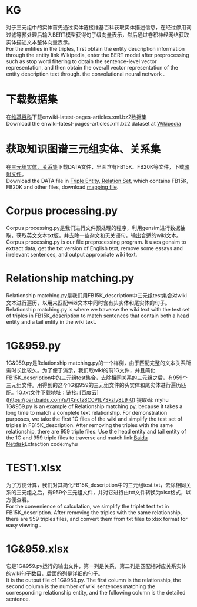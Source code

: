 # KG
对于三元组中的实体首先通过实体链接维基百科获取实体描述信息，在经过停用词过滤等预处理后输入BERT模型获得句子级向量表示，然后通过卷积神经网络获取实体描述文本整体向量表示。<br>
For the entities in the triples, first obtain the entity description information through the entity link Wikipedia, enter the BERT model after preprocessing such as stop word filtering to obtain the sentence-level vector representation, and then obtain the overall vector representation of the entity description text through. the convolutional neural network .
# 下载数据集
在[维基百科](https://dumps.wikimedia.org/enwiki/latest)下载enwiki-latest-pages-articles.xml.bz2数据集<br>
Download the enwiki-latest-pages-articles.xml.bz2 dataset at [Wikipedia](https://dumps.wikimedia.org/enwiki/latest)

# 获取知识图谱三元组实体、关系集
在[三元组实体、关系集](https://github.com/thunlp/DKRL)下载DATA文件，里面含有FB15K、FB20K等文件，下载[映射文件](http://storage.googleapis.com/freebase-public/fb2w.nt.gz)。<br>
Download the DATA file in [Triple Entity, Relation Set](https://github.com/thunlp/DKRL), which contains FB15K, FB20K and other files, download [mapping file](http://storage.googleapis.com/freebase-public/fb2w.nt.gz).
# Corpus processing.py
Corpus processing.py是我们进行文件预处理的程序，利用gensim进行数据抽取，获取英文文本txt版，并去除一些杂文和无关语句，输出合适的wiki文本。<br>
Corpus processing.py is our file preprocessing program. It uses gensim to extract data, get the txt version of English text, remove some essays and irrelevant sentences, and output appropriate wiki text.
# Relationship matching.py
Relationship matching.py是我们用FB15K_description中三元组test集合对wiki文本进行遍历，以用来匹配wiki文本中同时含有头实体和尾实体的句子。<br>
Relationship matching.py is where we traverse the wiki text with the test set of triples in FB15K_description to match sentences that contain both a head entity and a tail entity in the wiki text.
# 1G&959.py
1G&959.py是Relationship matching.py的一个样例，由于匹配完整的文本关系所需时长比较久。为了便于演示，我们取wiki的前1G文件，并且简化FB15K_description中的三元组test集合，去除相同关系的三元组之后，有959个三元组文件。用得到的这个1G和959的三元组文件的头实体和尾实体进行遍历匹配。1G.txt文件下载地址：链接: [百度云] (https://pan.baidu.com/s/1Xnctz8C0PtL7Skzly8L9_Q) 提取码: myhu<br>
1G&959.py is an example of Relationship matching.py, because it takes a long time to match a complete text relationship. For demonstration purposes, we take the first 1G files of the wiki and simplify the test set of triples in FB15K_description. After removing the triples with the same relationship, there are 959 triple files. Use the head entity and tail entity of the 1G and 959 triple files to traverse and match.link:[Baidu Netdisk](https://pan.baidu.com/s/1Xnctz8C0PtL7Skzly8L9_Q)Extraction code:myhu<br>
# TEST1.xlsx
为了方便计算，我们对其简化FB15K_description中的三元组test.txt，去除相同关系的三元组之后，有959个三元组文件，并对它进行由txt文件转换为xlsx格式，以方便查看。<br>
For the convenience of calculation, we simplify the triplet test.txt in FB15K_description. After removing the triples with the same relationship, there are 959 triples files, and convert them from txt files to xlsx format for easy viewing .
# 1G&959.xlsx
它是1G&959.py运行的输出文件，第一列是关系，第二列是匹配相对应关系实体的wiki句子数目，后面的列是详细的句子。<br>
It is the output file of 1G&959.py. The first column is the relationship, the second column is the number of wiki sentences matching the corresponding relationship entity, and the following column is the detailed sentence.

